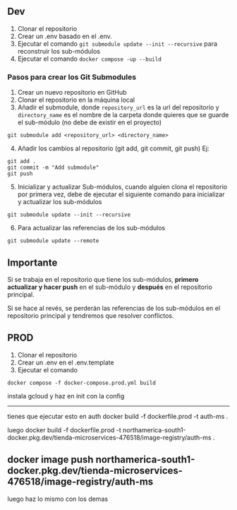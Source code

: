 ## Dev

1. Clonar el repositorio
2. Crear un .env basado en el .env.
3. Ejecutar el comando `git submodule update --init --recursive` para reconstruir los sub-módulos
4. Ejecutar el comando `docker compose -up --build`

### Pasos para crear los Git Submodules


1. Crear un nuevo repositorio en GitHub
2. Clonar el repositorio en la máquina local
3. Añadir el submodule, donde `repository_url` es la url del repositorio y `directory_name` es el nombre de la carpeta donde quieres que se guarde el sub-módulo (no debe de existir en el proyecto)
```
git submodule add <repository_url> <directory_name>
```
4. Añadir los cambios al repositorio (git add, git commit, git push)
Ej:
```
git add .
git commit -m "Add submodule"
git push
```
5. Inicializar y actualizar Sub-módulos, cuando alguien clona el repositorio por primera vez, debe de ejecutar el siguiente comando para inicializar y actualizar los sub-módulos
```
git submodule update --init --recursive
```
6. Para actualizar las referencias de los sub-módulos
```
git submodule update --remote
```


## Importante
Si se trabaja en el repositorio que tiene los sub-módulos, **primero actualizar y hacer push** en el sub-módulo y **después** en el repositorio principal. 

Si se hace al revés, se perderán las referencias de los sub-módulos en el repositorio principal y tendremos que resolver conflictos.

## PROD

1. Clonar el repositorio
2. Crear un .env en el .env.template
3. Ejecutar el comando
```
docker compose -f docker-compose.prod.yml build
```

instala gcloud y haz en init con la config


---
tienes que ejecutar esto en auth
docker build -f dockerfile.prod -t auth-ms .

luego 
docker build -f dockerfile.prod -t northamerica-south1-docker.pkg.dev/tienda-microservices-476518/image-registry/auth-ms .


docker image push northamerica-south1-docker.pkg.dev/tienda-microservices-476518/image-registry/auth-ms
---

luego haz lo mismo con los demas